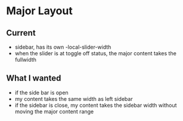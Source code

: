 # Major Layout

## Current

- sidebar, has its own -local-slider-width
- when the slider is at toggle off status, the major content takes the fullwidth

## What I wanted

- if the side bar is open
- my content takes the same width as left sidebar
- if the sidebar is close, my content takes the sidebar width without moving the major content range
